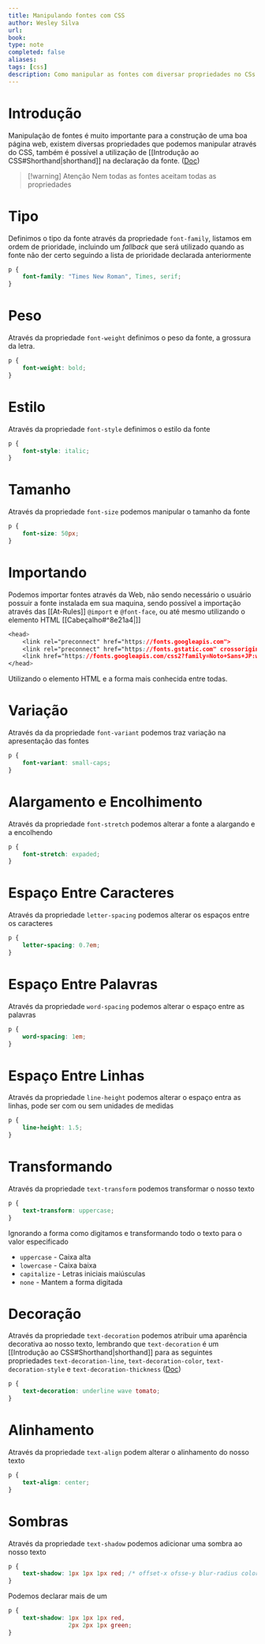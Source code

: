 ```yaml
---
title: Manipulando fontes com CSS
author: Wesley Silva
url:
book:
type: note
completed: false
aliases:
tags: [css]
description: Como manipular as fontes com diversar propriedades no CSs 
---
```

# Introdução
Manipulação de fontes é muito importante para a construção de uma boa página web, existem diversas propriedades que podemos manipular através do CSS, também é possível a utilização de [[Introdução ao CSS#Shorthand|shorthand]] na declaração da fonte. ([Doc](https://www.w3.org/TR/css-fonts-3/))

>[!warning] Atenção
>Nem todas as fontes aceitam todas as propriedades

# Tipo
Definimos o tipo da fonte através da propriedade `font-family`, listamos em ordem de prioridade, incluindo um *fallback* que será utilizado quando as fonte não der certo seguindo a lista de prioridade declarada anteriormente
```css
p {
	font-family: "Times New Roman", Times, serif;
}
```

# Peso
Através da propriedade `font-weight` definimos o peso da fonte, a grossura da letra.
```css
p {
	font-weight: bold;
}
```

# Estilo
Através da propriedade `font-style` definimos o estilo da fonte
```css
p {
	font-style: italic;
}
```

# Tamanho
Através da propriedade `font-size` podemos manipular o tamanho da fonte
```css
p {
	font-size: 50px;
}
```

# Importando
Podemos importar fontes através da Web, não sendo necessário o usuário possuir a fonte instalada em sua maquina,  sendo possível a importação através das [[At-Rules]] `@import` e `@font-face`, ou até mesmo utilizando o elemento HTML [[Cabeçalho#^8e21a4|<link>]]
```css
<head>
	<link rel="preconnect" href="https://fonts.googleapis.com">  
	<link rel="preconnect" href="https://fonts.gstatic.com" crossorigin>  
	<link href="https://fonts.googleapis.com/css2?family=Noto+Sans+JP:wght@100&display=swap" rel="stylesheet">
</head>
```
Utilizando o elemento HTML e a forma mais conhecida entre todas.

# Variação
Através da da propriedade `font-variant` podemos traz variação na apresentação das fontes
```css
p {
	font-variant: small-caps;
}
```

# Alargamento e Encolhimento
Através da propriedade `font-stretch` podemos alterar a fonte a alargando e a encolhendo
```css
p {
	font-stretch: expaded;
}
```

# Espaço Entre Caracteres
Através da propriedade `letter-spacing` podemos alterar os espaços entre os caracteres
```css
p {
	letter-spacing: 0.7em;
}
```

# Espaço Entre Palavras
Através da propriedade `word-spacing` podemos alterar o espaço entre as palavras
```css
p {
	word-spacing: 1em;
}
```

# Espaço Entre Linhas
Através da propriedade `line-height` podemos alterar o espaço entra as linhas, pode ser com ou sem unidades de medidas
```css
p {
	line-height: 1.5;
}
```

# Transformando
Através da propriedade `text-transform` podemos transformar o nosso texto
```css
p {
	text-transform: uppercase;
}
```
Ignorando a forma como digitamos e transformando todo o texto para o valor especificado
- `uppercase` - Caixa alta
- `lowercase` - Caixa baixa
- `capitalize` - Letras iniciais maiúsculas
- `none` - Mantem a forma digitada

# Decoração
Através da propriedade `text-decoration` podemos atribuir uma aparência decorativa ao nosso texto, lembrando que `text-decoration` é um [[Introdução ao CSS#Shorthand|shorthand]] para as seguintes propriedades `text-decoration-line`, `text-decoration-color`, `text-decoration-style` e `text-decoration-thickness` ([Doc](https://developer.mozilla.org/en-US/docs/Web/CSS/text-decoration))
```css
p {
	text-decoration: underline wave tomato;
}
```

# Alinhamento
Através da propriedade `text-align` podem alterar o alinhamento do nosso texto
```css
p {
	text-align: center;
}
```

# Sombras
Através da propriedade `text-shadow` podemos adicionar uma sombra ao nosso texto
```css
p {
	text-shadow: 1px 1px 1px red; /* offset-x ofsse-y blur-radius color */
}
```
 Podemos declarar mais de um
```css
p {
	text-shadow: 1px 1px 1px red,
	             2px 2px 1px green;
}
```